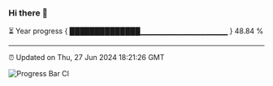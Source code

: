 ### Hi there 👋

⏳ Year progress { ██████████████▁▁▁▁▁▁▁▁▁▁▁▁▁▁▁▁ } 48.84 %

---

⏰ Updated on Thu, 27 Jun 2024 18:21:26 GMT

![Progress Bar CI](https://github.com/liununu/liununu/workflows/Progress%20Bar%20CI/badge.svg)
